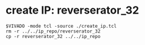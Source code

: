 # create IP: reverserator_32

```
$VIVADO -mode tcl -source ./create_ip.tcl
rm -r ../../ip_repo/reverserator_32
cp -r reverserator_32 ../../ip_repo
```

